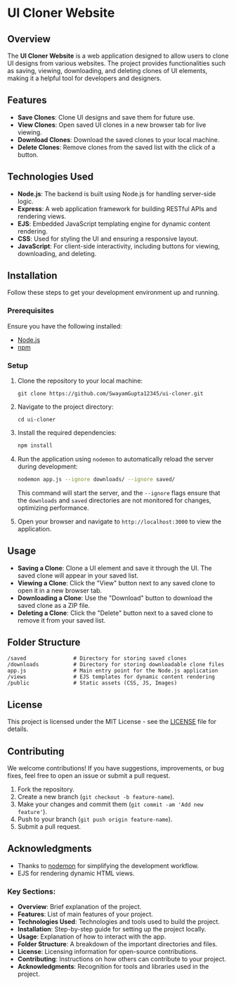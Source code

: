 # UI Cloner Website

## Overview

The **UI Cloner Website** is a web application designed to allow users to clone UI designs from various websites. The project provides functionalities such as saving, viewing, downloading, and deleting clones of UI elements, making it a helpful tool for developers and designers.

## Features

- **Save Clones**: Clone UI designs and save them for future use.
- **View Clones**: Open saved UI clones in a new browser tab for live viewing.
- **Download Clones**: Download the saved clones to your local machine.
- **Delete Clones**: Remove clones from the saved list with the click of a button.

## Technologies Used

- **Node.js**: The backend is built using Node.js for handling server-side logic.
- **Express**: A web application framework for building RESTful APIs and rendering views.
- **EJS**: Embedded JavaScript templating engine for dynamic content rendering.
- **CSS**: Used for styling the UI and ensuring a responsive layout.
- **JavaScript**: For client-side interactivity, including buttons for viewing, downloading, and deleting.

## Installation

Follow these steps to get your development environment up and running.

### Prerequisites

Ensure you have the following installed:

- [Node.js](https://nodejs.org/)
- [npm](https://www.npmjs.com/)

### Setup

1. Clone the repository to your local machine:

   ```
   git clone https://github.com/SwayamGupta12345/ui-cloner.git
   ```

2. Navigate to the project directory:

   ```
   cd ui-cloner
   ```

3. Install the required dependencies:

   ```bash
   npm install
   ```

4. Run the application using `nodemon` to automatically reload the server during development:

   ```bash
   nodemon app.js --ignore downloads/ --ignore saved/
   ```

   This command will start the server, and the `--ignore` flags ensure that the `downloads` and `saved` directories are not monitored for changes, optimizing performance.

5. Open your browser and navigate to `http://localhost:3000` to view the application.

## Usage

* **Saving a Clone**: Clone a UI element and save it through the UI. The saved clone will appear in your saved list.
* **Viewing a Clone**: Click the "View" button next to any saved clone to open it in a new browser tab.
* **Downloading a Clone**: Use the "Download" button to download the saved clone as a ZIP file.
* **Deleting a Clone**: Click the "Delete" button next to a saved clone to remove it from your saved list.

## Folder Structure

```
/saved               # Directory for storing saved clones
/downloads           # Directory for storing downloadable clone files
app.js               # Main entry point for the Node.js application
/views               # EJS templates for dynamic content rendering
/public              # Static assets (CSS, JS, Images)
```

## License

This project is licensed under the MIT License - see the [LICENSE](LICENSE) file for details.

## Contributing

We welcome contributions! If you have suggestions, improvements, or bug fixes, feel free to open an issue or submit a pull request.

1. Fork the repository.
2. Create a new branch (`git checkout -b feature-name`).
3. Make your changes and commit them (`git commit -am 'Add new feature'`).
4. Push to your branch (`git push origin feature-name`).
5. Submit a pull request.

## Acknowledgments

* Thanks to [nodemon](https://www.npmjs.com/package/nodemon) for simplifying the development workflow.
* EJS for rendering dynamic HTML views.



### Key Sections:
- **Overview**: Brief explanation of the project.
- **Features**: List of main features of your project.
- **Technologies Used**: Technologies and tools used to build the project.
- **Installation**: Step-by-step guide for setting up the project locally.
- **Usage**: Explanation of how to interact with the app.
- **Folder Structure**: A breakdown of the important directories and files.
- **License**: Licensing information for open-source contributions.
- **Contributing**: Instructions on how others can contribute to your project.
- **Acknowledgments**: Recognition for tools and libraries used in the project.
